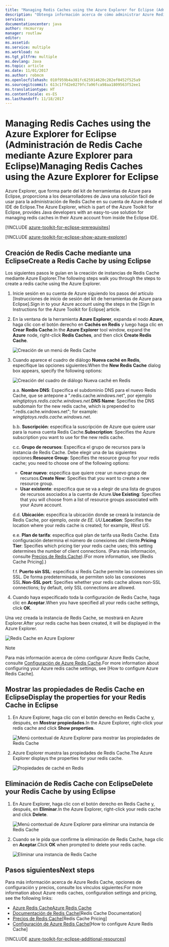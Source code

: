 ```yaml
---
title: "Managing Redis Caches using the Azure Explorer for Eclipse (Administración de Redis Cache mediante Azure Explorer para Eclipse)"
description: "Obtenga información acerca de cómo administrar Azure Redis Cache mediante Azure Explorer para Eclipse."
services: 
documentationcenter: java
author: rmcmurray
manager: routlaw
editor: 
ms.assetid: 
ms.service: multiple
ms.workload: na
ms.tgt_pltfrm: multiple
ms.devlang: Java
ms.topic: article
ms.date: 11/01/2017
ms.author: robmcm
ms.openlocfilehash: 010f959b4a381fc625914620c282ef0452f525a9
ms.sourcegitcommit: 613c1ffd2e0279fc7a96fca98aa1809563f52ee1
ms.translationtype: HT
ms.contentlocale: es-ES
ms.lasthandoff: 11/18/2017
---
```

# <a name="managing-redis-caches-using-the-azure-explorer-for-eclipse"></a><span data-ttu-id="8e52b-103">Managing Redis Caches using the Azure Explorer for Eclipse (Administración de Redis Cache mediante Azure Explorer para Eclipse)</span><span class="sxs-lookup"><span data-stu-id="8e52b-103">Managing Redis Caches using the Azure Explorer for Eclipse</span></span>

<span data-ttu-id="8e52b-104">Azure Explorer, que forma parte del kit de herramientas de Azure para Eclipse, proporciona a los desarrolladores de Java una solución fácil de usar para la administración de Redis Cache en su cuenta de Azure desde el IDE de Eclipse.</span><span class="sxs-lookup"><span data-stu-id="8e52b-104">The Azure Explorer, which is part of the Azure Toolkit for Eclipse, provides Java developers with an easy-to-use solution for managing redis caches in their Azure account from inside the Eclipse IDE.</span></span>

[!INCLUDE [azure-toolkit-for-eclipse-prerequisites](../includes/azure-toolkit-for-eclipse-prerequisites.md)]

[!INCLUDE [azure-toolkit-for-eclipse-show-azure-explorer](../includes/azure-toolkit-for-eclipse-show-azure-explorer.md)]

## <a name="create-a-redis-cache-by-using-eclipse"></a><span data-ttu-id="8e52b-105">Creación de Redis Cache mediante una Eclipse</span><span class="sxs-lookup"><span data-stu-id="8e52b-105">Create a Redis Cache by using Eclipse</span></span>

<span data-ttu-id="8e52b-106">Los siguientes pasos le guían en la creación de instancias de Redis Cache mediante Azure Explorer.</span><span class="sxs-lookup"><span data-stu-id="8e52b-106">The following steps walk you through the steps to create a redis cache using the Azure Explorer.</span></span>

1. <span data-ttu-id="8e52b-107">Inicie sesión en su cuenta de Azure siguiendo los pasos del artículo [Instrucciones de inicio de sesión del kit de herramientas de Azure para Eclipse].</span><span class="sxs-lookup"><span data-stu-id="8e52b-107">Sign in to your Azure account using the steps in the [Sign In Instructions for the Azure Toolkit for Eclipse] article.</span></span>

1. <span data-ttu-id="8e52b-108">En la ventana de la herramienta **Azure Explorer**, expanda el nodo **Azure**, haga clic con el botón derecho en **Cachés en Redis** y luego haga clic en **Crear Redis Cache**.</span><span class="sxs-lookup"><span data-stu-id="8e52b-108">In the **Azure Explorer** tool window, expand the **Azure** node, right-click **Redis Caches**, and then click **Create Redis Cache**.</span></span>

   ![Creación de un menú de Redis Cache][CR01]

1. <span data-ttu-id="8e52b-110">Cuando aparece el cuadro de diálogo **Nueva caché en Redis**, especifique las opciones siguientes:</span><span class="sxs-lookup"><span data-stu-id="8e52b-110">When the **New Redis Cache** dialog box appears, specify the following options:</span></span>

   ![Creación del cuadro de diálogo Nueva caché en Redis][CR02]

   <span data-ttu-id="8e52b-112">a.</span><span class="sxs-lookup"><span data-stu-id="8e52b-112">a.</span></span> <span data-ttu-id="8e52b-113">**Nombre DNS**: Especifica el subdominio DNS para el nuevo Redis Cache, que se antepone a ".redis.cache.windows.net", por ejemplo *wingtiptoys.redis.cache.windows.net*.</span><span class="sxs-lookup"><span data-stu-id="8e52b-113">**DNS Name**: Specifies the DNS subdomain for the new redis cache, which is prepended to ".redis.cache.windows.net"; for example: *wingtiptoys.redis.cache.windows.net*.</span></span>

   <span data-ttu-id="8e52b-114">b.</span><span class="sxs-lookup"><span data-stu-id="8e52b-114">b.</span></span> <span data-ttu-id="8e52b-115">**Suscripción**: especifica la suscripción de Azure que quiere usar para la nueva cuenta Redis Cache.</span><span class="sxs-lookup"><span data-stu-id="8e52b-115">**Subscription**: Specifies the Azure subscription you want to use for the new redis cache.</span></span>

   <span data-ttu-id="8e52b-116">c.</span><span class="sxs-lookup"><span data-stu-id="8e52b-116">c.</span></span> <span data-ttu-id="8e52b-117">**Grupo de recursos**: Especifica el grupo de recursos para la instancia de Redis Cache. Debe elegir una de las siguientes opciones:</span><span class="sxs-lookup"><span data-stu-id="8e52b-117">**Resource Group**: Specifies the resource group for your redis cache; you need to choose one of the following options:</span></span>
      * <span data-ttu-id="8e52b-118">**Crear nuevo**: especifica que quiere crear un nuevo grupo de recursos.</span><span class="sxs-lookup"><span data-stu-id="8e52b-118">**Create New**: Specifies that you want to create a new resource group.</span></span>
      * <span data-ttu-id="8e52b-119">**Usar existente**: especifica que se va a elegir de una lista de grupos de recursos asociados a la cuenta de Azure.</span><span class="sxs-lookup"><span data-stu-id="8e52b-119">**Use Existing**: Specifies that you will choose from a list of resource groups associated with your Azure account.</span></span>

   <span data-ttu-id="8e52b-120">d.</span><span class="sxs-lookup"><span data-stu-id="8e52b-120">d.</span></span> <span data-ttu-id="8e52b-121">**Ubicación**: especifica la ubicación donde se creará la instancia de Redis Cache, por ejemplo, *oeste de EE. UU*.</span><span class="sxs-lookup"><span data-stu-id="8e52b-121">**Location**: Specifies the location where your redis cache is created; for example, *West US*.</span></span>

   <span data-ttu-id="8e52b-122">e.</span><span class="sxs-lookup"><span data-stu-id="8e52b-122">e.</span></span> <span data-ttu-id="8e52b-123">**Plan de tarifa**: especifica qué plan de tarifa usa Redis Cache. Esta configuración determina el número de conexiones del cliente.</span><span class="sxs-lookup"><span data-stu-id="8e52b-123">**Pricing Tier**: Specifies which pricing tier your redis cache uses; this setting determines the number of client connections.</span></span> <span data-ttu-id="8e52b-124">(Para más información, consulte [Precios de Redis Cache]).</span><span class="sxs-lookup"><span data-stu-id="8e52b-124">(For more information, see [Redis Cache Pricing].)</span></span>

   <span data-ttu-id="8e52b-125">f.</span><span class="sxs-lookup"><span data-stu-id="8e52b-125">f.</span></span> <span data-ttu-id="8e52b-126">**Puerto sin SSL**: especifica si Redis Cache permite las conexiones sin SSL. De forma predeterminada, se permiten solo las conexiones SSL.</span><span class="sxs-lookup"><span data-stu-id="8e52b-126">**Non-SSL port**: Specifies whether your redis cache allows non-SSL connections; by default, only SSL connections are allowed.</span></span>

1. <span data-ttu-id="8e52b-127">Cuando haya especificado toda la configuración de Redis Cache, haga clic en **Aceptar**.</span><span class="sxs-lookup"><span data-stu-id="8e52b-127">When you have specified all your redis cache settings, click **OK**.</span></span>

<span data-ttu-id="8e52b-128">Una vez creada la instancia de Redis Cache, se mostrará en Azure Explorer.</span><span class="sxs-lookup"><span data-stu-id="8e52b-128">After your redis cache has been created, it will be displayed in the Azure Explorer.</span></span>

   ![Redis Cache en Azure Explorer][CR03]

> [!NOTE]
>
> <span data-ttu-id="8e52b-130">Para más información acerca de cómo configurar Azure Redis Cache, consulte [Configuración de Azure Redis Cache].</span><span class="sxs-lookup"><span data-stu-id="8e52b-130">For more information about configuring your Azure redis cache settings, see [How to configure Azure Redis Cache].</span></span>
>

## <a name="display-the-properties-for-your-redis-cache-in-eclipse"></a><span data-ttu-id="8e52b-131">Mostrar las propiedades de Redis Cache en Eclipse</span><span class="sxs-lookup"><span data-stu-id="8e52b-131">Display the properties for your Redis Cache in Eclipse</span></span>

1. <span data-ttu-id="8e52b-132">En Azure Explorer, haga clic con el botón derecho en Redis Cache y, después, en **Mostrar propiedades**.</span><span class="sxs-lookup"><span data-stu-id="8e52b-132">In the Azure Explorer, right-click your redis cache and click **Show properties**.</span></span>

   ![Menú contextual de Azure Explorer para mostrar las propiedades de Redis Cache][SP01]

1. <span data-ttu-id="8e52b-134">Azure Explorer muestra las propiedades de Redis Cache.</span><span class="sxs-lookup"><span data-stu-id="8e52b-134">The Azure Explorer displays the properties for your redis cache.</span></span>

   ![Propiedades de caché en Redis][SP02]

## <a name="delete-your-redis-cache-by-using-eclipse"></a><span data-ttu-id="8e52b-136">Eliminación de Redis Cache con Eclipse</span><span class="sxs-lookup"><span data-stu-id="8e52b-136">Delete your Redis Cache by using Eclipse</span></span>

1. <span data-ttu-id="8e52b-137">En Azure Explorer, haga clic con el botón derecho en Redis Cache y, después, en **Eliminar**.</span><span class="sxs-lookup"><span data-stu-id="8e52b-137">In the Azure Explorer, right-click your redis cache and click **Delete**.</span></span>

   ![Menú contextual de Azure Explorer para eliminar una instancia de Redis Cache][DE01]

1. <span data-ttu-id="8e52b-139">Cuando se le pida que confirme la eliminación de Redis Cache, haga clic en **Aceptar**.</span><span class="sxs-lookup"><span data-stu-id="8e52b-139">Click **OK** when prompted to delete your redis cache.</span></span>

   ![Eliminar una instancia de Redis Cache][DE02]

## <a name="next-steps"></a><span data-ttu-id="8e52b-141">Pasos siguientes</span><span class="sxs-lookup"><span data-stu-id="8e52b-141">Next steps</span></span>

<span data-ttu-id="8e52b-142">Para más información acerca de Azure Redis Cache, opciones de configuración y precios, consulte los vínculos siguientes:</span><span class="sxs-lookup"><span data-stu-id="8e52b-142">For more information about Azure redis caches, configuration settings and pricing, see the following links:</span></span>

* <span data-ttu-id="8e52b-143">[Azure Redis Cache]</span><span class="sxs-lookup"><span data-stu-id="8e52b-143">[Azure Redis Cache]</span></span>
* <span data-ttu-id="8e52b-144">[Documentación de Redis Cache]</span><span class="sxs-lookup"><span data-stu-id="8e52b-144">[Redis Cache Documentation]</span></span>
* <span data-ttu-id="8e52b-145">[Precios de Redis Cache]</span><span class="sxs-lookup"><span data-stu-id="8e52b-145">[Redis Cache Pricing]</span></span>
* <span data-ttu-id="8e52b-146">[Configuración de Azure Redis Cache]</span><span class="sxs-lookup"><span data-stu-id="8e52b-146">[How to configure Azure Redis Cache]</span></span>

[!INCLUDE [azure-toolkit-for-eclipse-additional-resources](../includes/azure-toolkit-for-eclipse-additional-resources.md)]

<!-- URL List -->

[Precios de Redis Cache]: https://azure.microsoft.com/pricing/details/cache/
[Azure Redis Cache]: https://azure.microsoft.com/services/cache/
[Documentación de Redis Cache]: /azure/redis-cache/
[Configuración de Azure Redis Cache]: /azure/redis-cache/cache-configure

<!-- IMG List -->

[CR01]: media/azure-toolkit-for-eclipse-managing-redis-caches-using-azure-explorer/CR01.png
[CR02]: media/azure-toolkit-for-eclipse-managing-redis-caches-using-azure-explorer/CR02.png
[CR03]: media/azure-toolkit-for-eclipse-managing-redis-caches-using-azure-explorer/CR03.png

[SP01]: media/azure-toolkit-for-eclipse-managing-redis-caches-using-azure-explorer/SP01.png
[SP02]: media/azure-toolkit-for-eclipse-managing-redis-caches-using-azure-explorer/SP02.png

[DE01]: media/azure-toolkit-for-eclipse-managing-redis-caches-using-azure-explorer/DE01.png
[DE02]: media/azure-toolkit-for-eclipse-managing-redis-caches-using-azure-explorer/DE02.png

